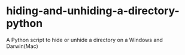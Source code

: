 hiding-and-unhiding-a-directory-python
======================================

A Python script to hide or unhide a directory on a Windows and Darwin(Mac)
